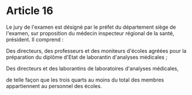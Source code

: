# Article 16

Le jury de l'examen est désigné par le préfet du département siège de l'examen, sur proposition du médecin inspecteur régional de la santé, président. Il comprend :

Des directeurs, des professeurs et des moniteurs d'écoles agréées pour la préparation du diplôme d'Etat de laborantin d'analyses médicales ;

Des directeurs et des laborantins de laboratoires d'analyses médicales,

de telle façon que les trois quarts au moins du total des membres appartiennent au personnel des écoles.
